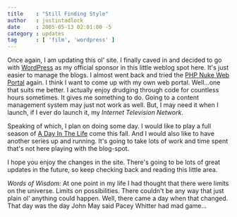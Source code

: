 ```yaml
---
title    : "Still Finding Style"
author   : justintadlock
date     : 2005-05-13 02:01:00 -5
category : updates
tag      : [ 'film', 'wordpress' ]
---
```


Once again, I am updating this ol' site.  I finally caved in and decided to go with <a href="http://www.wordpress.org" title="WordPress"> WordPress</a> as my official sponsor in this little weblog spot here.  It's just easier to manage the blogs.  I almost went back and tried the <a href="http://www.phpnuke.org" title="PHP Nuke"> PHP Nuke Web Portal</a> again.  I think I want to come up with my own web portal.  Well...one that suits me better.  I actually enjoy drudging through code for countless hours sometimes.  It gives me something to do.  Going to a content management system may just not work as well.  But, I may need it when I launch, if I ever do launch it, my <em> Internet Television Network</em>.

Speaking of which, I plan on doing some day.  I would like to play a full season of <a href="/projects/films/a-day-in-the-life" title="A Day In The Life"> A Day In The Life</a> come this fall.  And I would also like to have another series up and running.  It's going to take lots of work and time spent that's not here playing with the blog-spot.

I hope you enjoy the changes in the site.  There's going to be lots of great updates in the future, so keep checking back and reading this little area.

<em>Words of Wisdom:</em> At one point in my life I had thought that there were limits on the universe.  Limits on possibilities.  There couldn't be any way that just plain ol' anything could happen.  Well, there came a day when that changed.  That day was the day John May said Pacey Whitter had mad game...
